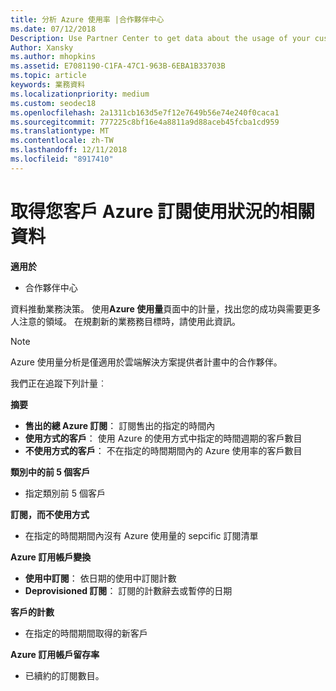 ```yaml
---
title: 分析 Azure 使用率 |合作夥伴中心
ms.date: 07/12/2018
Description: Use Partner Center to get data about the usage of your customers' Azure subscriptions.
Author: Xansky
ms.author: mhopkins
ms.assetid: E7081190-C1FA-47C1-963B-6EBA1B33703B
ms.topic: article
keywords: 業務資料
ms.localizationpriority: medium
ms.custom: seodec18
ms.openlocfilehash: 2a1311cb163d5e7f12e7649b56e74e240f0caca1
ms.sourcegitcommit: 777225c8bf16e4a8811a9d88aceb45fcba1cd959
ms.translationtype: MT
ms.contentlocale: zh-TW
ms.lasthandoff: 12/11/2018
ms.locfileid: "8917410"
---
```

# <a name="get-data-about-the-usage-of-your-customers-azure-subscriptions"></a>取得您客戶 Azure 訂閱使用狀況的相關資料 

**適用於**
- 合作夥伴中心

資料推動業務決策。 使用**Azure 使用量**頁面中的計量，找出您的成功與需要更多人注意的領域。 在規劃新的業務務目標時，請使用此資訊。

> [!NOTE]
> Azure 使用量分析是僅適用於雲端解決方案提供者計畫中的合作夥伴。

我們正在追蹤下列計量︰

**摘要**  
 - **售出的總 Azure 訂閱**： 訂閱售出的指定的時間內  
 - **使用方式的客戶**： 使用 Azure 的使用方式中指定的時間週期的客戶數目  
 - **不使用方式的客戶**： 不在指定的時間期間內的 Azure 使用率的客戶數目  

**類別中的前 5 個客戶**  
 -  指定類別前 5 個客戶  

**訂閱，而不使用方式**  
 -  在指定的時間期間內沒有 Azure 使用量的 sepcific 訂閱清單  

**Azure 訂用帳戶變換**  
 - **使用中訂閱**： 依日期的使用中訂閱計數  
 - **Deprovisioned 訂閱**： 訂閱的計數辭去或暫停的日期  

**客戶的計數**
 - 在指定的時間期間取得的新客戶  

**Azure 訂用帳戶留存率**  
 - 已續約的訂閱數目。   
  